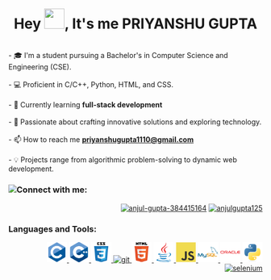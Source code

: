 <h1 align="center">Hey <img src="https://github.com/mitul3737/mitul3737/blob/main/Wave.gif" height="40px" width="40px">, It's me PRIYANSHU GUPTA</h1>

<!--<p align="center">
  <img width="100" src="https://media.giphy.com/media/jIgXf4hgbHCeKiXpvt/giphy.gif">
</p>-->

<br>- 🎓 I'm a student pursuing a Bachelor's in Computer Science and Engineering (CSE).</br>
<br>- 💻 Proficient in C/C++, Python, HTML, and CSS.</br>
<br>- 🌟 Currently learning **full-stack development**</br>
<br>- 🚀 Passionate about crafting innovative solutions and exploring technology.</br>
<br>- 📫 How to reach me **priyanshugupta1110@gmail.com**</br>
<br>- 💡 Projects range from algorithmic problem-solving to dynamic web development.</br>



<!--<p align="center"> <img src="https://komarev.com/ghpvc/?username=anjulgupta12&label=Profile%20views&color=0e75b6&style=flat" alt="anjulgupta12" /> </p>

<!--<p align="left"> <a href="https://github.com/ryo-ma/github-profile-trophy"><img src="https://github-profile-trophy.vercel.app/?username=anjulgupta12" alt="anjulgupta12" /></a> </p>-->


<h3 align="left"> <img src="https://media.giphy.com/media/VgCDAzcKvsR6OM0uWg/giphy.gif" width="50">Connect with me:</h3>
<p align="right">
<a href="www.linkedin.com/in/priyanshu-gupta-b2247026b" target="blank"><img align="center" src="https://raw.githubusercontent.com/rahuldkjain/github-profile-readme-generator/master/src/images/icons/Social/linked-in-alt.svg" alt="anjul-gupta-384415164" height="30" width="40" /></a>
<a href="https://www.leetcode.com/anjulgupta125" target="blank"><img align="center" src="https://raw.githubusercontent.com/rahuldkjain/github-profile-readme-generator/master/src/images/icons/Social/leet-code.svg" alt="anjulgupta125" height="30" width="40" /></a>
</p>

<h3 align="left">Languages and Tools:</h3>
<p align="right"> <a href="https://www.cprogramming.com/" target="_blank" rel="noreferrer"> <img src="https://raw.githubusercontent.com/devicons/devicon/master/icons/c/c-original.svg" alt="c" width="40" height="40"/> </a> <a href="https://www.w3schools.com/cpp/" target="_blank" rel="noreferrer"> <img src="https://raw.githubusercontent.com/devicons/devicon/master/icons/cplusplus/cplusplus-original.svg" alt="cplusplus" width="40" height="40"/> </a> <a href="https://www.w3schools.com/css/" target="_blank" rel="noreferrer"> <img src="https://raw.githubusercontent.com/devicons/devicon/master/icons/css3/css3-original-wordmark.svg" alt="css3" width="40" height="40"/> </a> <a href="https://git-scm.com/" target="_blank" rel="noreferrer"> <img src="https://www.vectorlogo.zone/logos/git-scm/git-scm-icon.svg" alt="git" width="40" height="40"/> </a> <a href="https://www.w3.org/html/" target="_blank" rel="noreferrer"> <img src="https://raw.githubusercontent.com/devicons/devicon/master/icons/html5/html5-original-wordmark.svg" alt="html5" width="40" height="40"/> </a> <a href="https://www.java.com" target="_blank" rel="noreferrer"> <img src="https://raw.githubusercontent.com/devicons/devicon/master/icons/java/java-original.svg" alt="java" width="40" height="40"/> </a> <a href="https://developer.mozilla.org/en-US/docs/Web/JavaScript" target="_blank" rel="noreferrer"> <img src="https://raw.githubusercontent.com/devicons/devicon/master/icons/javascript/javascript-original.svg" alt="javascript" width="40" height="40"/> </a> <a href="https://www.mysql.com/" target="_blank" rel="noreferrer"> <img src="https://raw.githubusercontent.com/devicons/devicon/master/icons/mysql/mysql-original-wordmark.svg" alt="mysql" width="40" height="40"/> </a> <a href="https://www.oracle.com/" target="_blank" rel="noreferrer"> <img src="https://raw.githubusercontent.com/devicons/devicon/master/icons/oracle/oracle-original.svg" alt="oracle" width="40" height="40"/> </a> <a href="https://www.python.org" target="_blank" rel="noreferrer"> <img src="https://raw.githubusercontent.com/devicons/devicon/master/icons/python/python-original.svg" alt="python" width="40" height="40"/> </a> <a href="https://www.selenium.dev" target="_blank" rel="noreferrer"> <img src="https://raw.githubusercontent.com/detain/svg-logos/780f25886640cef088af994181646db2f6b1a3f8/svg/selenium-logo.svg" alt="selenium" width="40" height="40"/> </a> </p>



<!--<p align="center"><img align="center" src="https://github-readme-stats.vercel.app/api/top-langs?username=anjulgupta12&show_icons=true&locale=en&layout=compact" alt="anjulgupta12" width="300" /></p>

<!--<p>&nbsp;<img align="center" src="https://github-readme-stats.vercel.app/api?username=anjulgupta12&show_icons=true&locale=en" alt="anjulgupta12" /></p>



[![Anjul's github activity graph](https://activity-graph.herokuapp.com/graph?username=AnjulGupta12&bg_color=000000&color=3620f7&line=5a0c99&point=1adbce&area=true&hide_border=true)](https://github.com/ashutosh00710/github-readme-activity-graph )
 

<p align="center"><img align="center" src="https://github-readme-streak-stats.herokuapp.com/?user=anjulgupta12&" alt="anjulgupta12" width="300"/></p>-->
